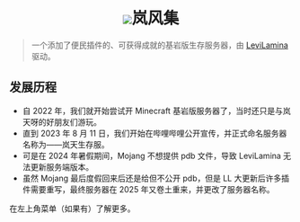 <h1 align="center">
  <img src="https://img-cdn.boochi.cn/i/2025/07/14/6874fb40ef2cf.jpg">岚风集
</h1>

> 一个添加了便民插件的、可获得成就的基岩版生存服务器，由 [LeviLamina](https://lamina.levimc.org/zh/) 驱动。

## 发展历程
* 自 2022 年，我们就开始尝试开 Minecraft 基岩版服务器了，当时还只是与岚天呀的好朋友们游玩。
* 直到 2023 年 8 月 11 日，我们开始在哔哩哔哩公开宣传，并正式命名服务器名称为——岚天生存服。
* 可是在 2024 年暑假期间，Mojang 不想提供 pdb 文件，导致 LeviLamina 无法更新服务端版本。
* 虽然 Mojang 最后度假回来后还是给但不公开 pdb，但是 LL 大更新后许多插件需要重写，最终服务器在 2025 年又卷土重来，并更改了服务器名称。

在左上角菜单（如果有）了解更多。
